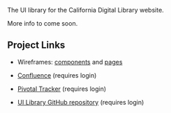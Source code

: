 The UI library for the California Digital Library website.

More info to come soon.

## Project Links

* Wireframes: [components](https://sn0j4m.axshare.com/#g=1&p=design_components) and [pages](https://ak8ef8.axshare.com/#g=1&p=home)

* [Confluence](https://confluence.ucop.edu/display/UX/CDLIB+Redesign) (requires login) 

* [Pivotal Tracker](https://www.pivotaltracker.com/n/projects/2081147) (requires login)

* [UI Library GitHub repository](https://github.com/cdlib/cdlib-ui) (requires login)

